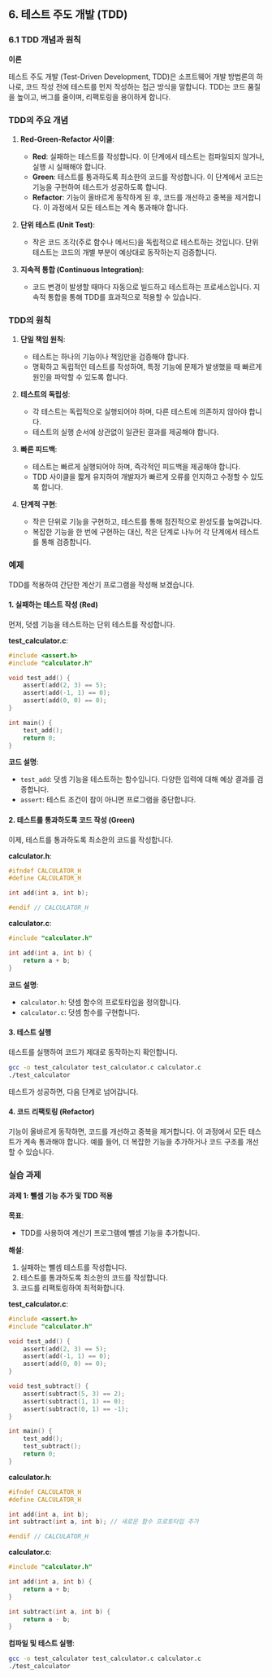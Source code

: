 ## 6. 테스트 주도 개발 (TDD)

### 6.1 TDD 개념과 원칙

**이론**

테스트 주도 개발 (Test-Driven Development, TDD)은 소프트웨어 개발 방법론의 하나로, 코드 작성 전에 테스트를 먼저 작성하는 접근 방식을 말합니다. TDD는 코드 품질을 높이고, 버그를 줄이며, 리팩토링을 용이하게 합니다.

### TDD의 주요 개념

1. **Red-Green-Refactor 사이클**:
    - **Red**: 실패하는 테스트를 작성합니다. 이 단계에서 테스트는 컴파일되지 않거나, 실행 시 실패해야 합니다.
    - **Green**: 테스트를 통과하도록 최소한의 코드를 작성합니다. 이 단계에서 코드는 기능을 구현하여 테스트가 성공하도록 합니다.
    - **Refactor**: 기능이 올바르게 동작하게 된 후, 코드를 개선하고 중복을 제거합니다. 이 과정에서 모든 테스트는 계속 통과해야 합니다.

2. **단위 테스트 (Unit Test)**:
    - 작은 코드 조각(주로 함수나 메서드)을 독립적으로 테스트하는 것입니다. 단위 테스트는 코드의 개별 부분이 예상대로 동작하는지 검증합니다.

3. **지속적 통합 (Continuous Integration)**:
    - 코드 변경이 발생할 때마다 자동으로 빌드하고 테스트하는 프로세스입니다. 지속적 통합을 통해 TDD를 효과적으로 적용할 수 있습니다.

### TDD의 원칙

1. **단일 책임 원칙**:
    - 테스트는 하나의 기능이나 책임만을 검증해야 합니다.
    - 명확하고 독립적인 테스트를 작성하여, 특정 기능에 문제가 발생했을 때 빠르게 원인을 파악할 수 있도록 합니다.

2. **테스트의 독립성**:
    - 각 테스트는 독립적으로 실행되어야 하며, 다른 테스트에 의존하지 않아야 합니다.
    - 테스트의 실행 순서에 상관없이 일관된 결과를 제공해야 합니다.

3. **빠른 피드백**:
    - 테스트는 빠르게 실행되어야 하며, 즉각적인 피드백을 제공해야 합니다.
    - TDD 사이클을 짧게 유지하여 개발자가 빠르게 오류를 인지하고 수정할 수 있도록 합니다.

4. **단계적 구현**:
    - 작은 단위로 기능을 구현하고, 테스트를 통해 점진적으로 완성도를 높여갑니다.
    - 복잡한 기능을 한 번에 구현하는 대신, 작은 단계로 나누어 각 단계에서 테스트를 통해 검증합니다.

### 예제

TDD를 적용하여 간단한 계산기 프로그램을 작성해 보겠습니다.

#### 1. 실패하는 테스트 작성 (Red)

먼저, 덧셈 기능을 테스트하는 단위 테스트를 작성합니다.

**test_calculator.c**:
```c
#include <assert.h>
#include "calculator.h"

void test_add() {
    assert(add(2, 3) == 5);
    assert(add(-1, 1) == 0);
    assert(add(0, 0) == 0);
}

int main() {
    test_add();
    return 0;
}
```

**코드 설명**:
- `test_add`: 덧셈 기능을 테스트하는 함수입니다. 다양한 입력에 대해 예상 결과를 검증합니다.
- `assert`: 테스트 조건이 참이 아니면 프로그램을 중단합니다.

#### 2. 테스트를 통과하도록 코드 작성 (Green)

이제, 테스트를 통과하도록 최소한의 코드를 작성합니다.

**calculator.h**:
```c
#ifndef CALCULATOR_H
#define CALCULATOR_H

int add(int a, int b);

#endif // CALCULATOR_H
```

**calculator.c**:
```c
#include "calculator.h"

int add(int a, int b) {
    return a + b;
}
```

**코드 설명**:
- `calculator.h`: 덧셈 함수의 프로토타입을 정의합니다.
- `calculator.c`: 덧셈 함수를 구현합니다.

#### 3. 테스트 실행

테스트를 실행하여 코드가 제대로 동작하는지 확인합니다.

```sh
gcc -o test_calculator test_calculator.c calculator.c
./test_calculator
```

테스트가 성공하면, 다음 단계로 넘어갑니다.

#### 4. 코드 리팩토링 (Refactor)

기능이 올바르게 동작하면, 코드를 개선하고 중복을 제거합니다. 이 과정에서 모든 테스트가 계속 통과해야 합니다. 예를 들어, 더 복잡한 기능을 추가하거나 코드 구조를 개선할 수 있습니다.

### 실습 과제

#### 과제 1: 뺄셈 기능 추가 및 TDD 적용

**목표**:
- TDD를 사용하여 계산기 프로그램에 뺄셈 기능을 추가합니다.

**해설**:
1. 실패하는 뺄셈 테스트를 작성합니다.
2. 테스트를 통과하도록 최소한의 코드를 작성합니다.
3. 코드를 리팩토링하여 최적화합니다.

**test_calculator.c**:
```c
#include <assert.h>
#include "calculator.h"

void test_add() {
    assert(add(2, 3) == 5);
    assert(add(-1, 1) == 0);
    assert(add(0, 0) == 0);
}

void test_subtract() {
    assert(subtract(5, 3) == 2);
    assert(subtract(1, 1) == 0);
    assert(subtract(0, 1) == -1);
}

int main() {
    test_add();
    test_subtract();
    return 0;
}
```

**calculator.h**:
```c
#ifndef CALCULATOR_H
#define CALCULATOR_H

int add(int a, int b);
int subtract(int a, int b); // 새로운 함수 프로토타입 추가

#endif // CALCULATOR_H
```

**calculator.c**:
```c
#include "calculator.h"

int add(int a, int b) {
    return a + b;
}

int subtract(int a, int b) {
    return a - b;
}
```

**컴파일 및 테스트 실행**:
```sh
gcc -o test_calculator test_calculator.c calculator.c
./test_calculator
```
